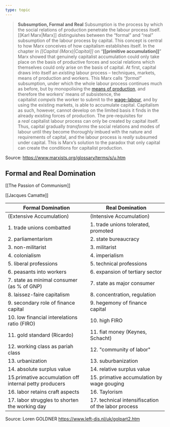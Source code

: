 ```yaml
---
type: topic
---
```

>**Subsumption, Formal and Real**
>Subsumption is the process by which the social relations of production penetrate the labour process itself. [[Karl Marx|Marx]] distinguishes between the “formal” and “real” subsumption of the labour process by capital.
>This concept is central to how Marx conceives of how capitalism establishes itself. In the chapter in _[[Capital (Marx)|Capital]]_ on “**[[primitive accumulation]]**” Marx showed that genuinely capitalist accumulation could only take place on the basis of productive forces and social relations which themselves could only arise on the basis of capital. At first, capital draws into itself an _existing_ labour process – techniques, markets, means of production and workers. This Marx calls _“formal”_ subsumption, under which the whole labour process continues much as before, but by monopolising the [means of production](https://www.marxists.org/glossary/terms/m/e.htm#means-production), and therefore the workers’ means of subsistence, the capitalist _compels_ the worker to submit to the [wage-labour](https://www.marxists.org/glossary/terms/w/a.htm#wage-labour), and by using the existing markets, is able to accumulate capital.
>Capitalism as such, however, cannot develop on the limited basis it finds in the already existing forces of production. The pre-requisites for a _real_ capitalist labour process can only be created by capital itself. Thus, capital gradually _transforms_ the social relations and modes of labour until they become thoroughly imbued with the nature and requirements of capital, and the labour process is _really_ subsumed under capital. This is Marx’s solution to the paradox that only capital can create the conditions for capitalist production.

Source: https://www.marxists.org/glossary/terms/s/u.htm

## Formal and Real Domination

[[The Passion of Communism]]

[[Jacques Camatte]]

| Formal Domination                                      | Real Domination                                     |
| ------------------------------------------------------ | --------------------------------------------------- |
| (Extensive Accumulation)                               | (Intensive Accumulation)                            |
| 1. trade unions combatted                              | 1. trade unions tolerated, promoted                 |
| 2. parliamentarism                                     | 2. state bureaucracy                                |
| 3. non-militarist                                      | 3. militarist                                       |
| 4. colonialism                                         | 4. imperialism                                      |
| 5. liberal professions                                 | 5. technical professions                            |
| 6. peasants into workers                               | 6. expansion of tertiary sector                     |
| 7. state as minimal consumer (as % of GNP)             | 7. state as major consumer                          |
| 8. laissez-faire capitalism                            | 8. concentration, regulation                        |
| 9. secondary role of finance capital                   | 9. hegemony of finance capital                      |
| 10. low financial interelations ratio (FIRO)           | 10. high FIRO                                       |
| 11. gold standard (Ricardo)                            | 11. fiat money (Keynes, Schacht)                    |
| 12. working class as pariah class                      | 12. "community of labor"                            |
| 13. urbanization                                       | 13. suburbanization                                 |
| 14. absolute surplus value                             | 14. relative surplus value                          |
| 15.primative accumulation off internal petty producers | 15. primative accumulation by wage gouging          |
| 16. labor retains craft aspects                        | 16. Taylorism                                       |
| 17. labor struggles to shorten the working day         | 17. technical intensifiscation of the labor process |
Source: Loren GOLDNER https://www.left-dis.nl/uk/golpart2.htm